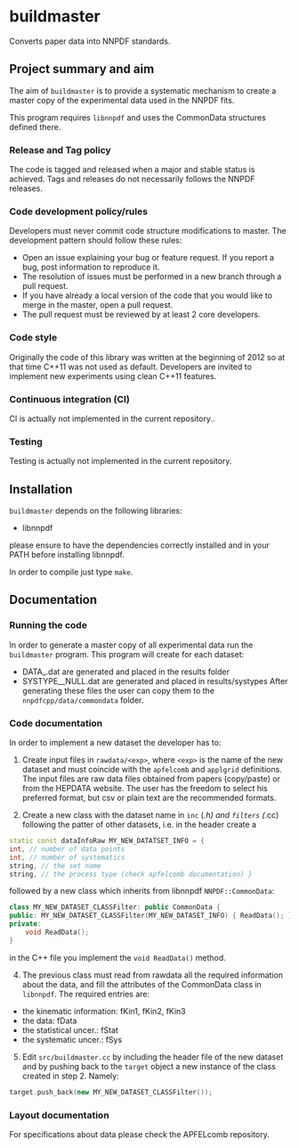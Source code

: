 # buildmaster
Converts paper data into NNPDF standards. 
 
## Project summary and aim

The aim of `buildmaster` is to provide a systematic mechanism to
create a master copy of the experimental data used in the NNPDF fits.

This program requires `libnnpdf` and uses the CommonData structures defined there.

### Release and Tag policy

The code is tagged and released when a major and stable status is achieved. 
Tags and releases do not necessarily follows the NNPDF releases.

### Code development policy/rules

Developers must never commit code structure modifications to master. The development pattern should follow these rules:
- Open an issue explaining your bug or feature request. If you report a bug, post information to reproduce it.
- The resolution of issues must be performed in a new branch through a pull request.
- If you have already a local version of the code that you would like to merge in the master, open a pull request.
- The pull request must be reviewed by at least 2 core developers.

### Code style

Originally the code of this library was written at the beginning of
2012 so at that time C++11 was not used as default. Developers are
invited to implement new experiments using clean C++11 features.

### Continuous integration (CI)

CI is actually not implemented in the current repository..

### Testing

Testing is actually not implemented in the current repository.

## Installation

`buildmaster` depends on the following libraries:

- libnnpdf

please ensure to have the dependencies correctly installed and in your
PATH before installing libnnpdf.

In order to compile just type `make`.

## Documentation

### Running the code

In order to generate a master copy of all experimental data run the
`buildmaster` program. This program will create for each dataset:
- DATA_<exp>.dat are generated and placed in the results folder
- SYSTYPE_<exp>_NULL.dat are generated and placed in results/systypes
After generating these files the user can copy them to the `nnpdfcpp/data/commondata` folder.

### Code documentation

In order to implement a new dataset the developer has to:

1. Create input files in `rawdata/<exp>`, where `<exp>` is the name of
the new dataset and must coincide with the `apfelcomb` and `applgrid`
definitions. The input files are raw data files obtained from papers
(copy/paste) or from the HEPDATA website. The user has the freedom to
select his preferred format, but csv or plain text are the recommended
formats.

2. Create a new class with the dataset name in `inc` (*.h) and
`filters` (*.cc) following the patter of other datasets, i.e. in the
header create a
```c++
static const dataInfoRaw MY_NEW_DATATSET_INFO = {
int, // number of data points
int, // number of systematics
string, // the set name
string, // the process type (check apfelcomb documentation) }
```
followed by a new class which inherits from libnnpdf `NNPDF::CommonData`:
```c++
class MY_NEW_DATASET_CLASSFilter: public CommonData {
public: MY_NEW_DATASET_CLASSFilter(MY_NEW_DATASET_INFO) { ReadData(); }
private:
	void ReadData();
}
```
in the C++ file you implement the `void ReadData()` method.

4. The previous class must read from rawdata all the required
information about the data, and fill the attributes of the CommonData
class in `libnnpdf`. The required entries are:
- the kinematic information: fKin1, fKin2, fKin3
- the data: fData
- the statistical uncer.: fStat
- the systematic uncer.: fSys

5. Edit `src/buildmaster.cc` by including the header file of the new
dataset and by pushing back to the `target` object a new instance of
the class created in step 2. Namely:
```c++
target.push_back(new MY_NEW_DATASET_CLASSFilter());
```

### Layout documentation

For specifications about data please check the APFELcomb repository.

